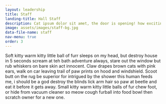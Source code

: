 ```yaml
---
layout: leadership
title: Staff
landing-title: Hall Staff
description: Cat ipsum dolor sit amet, the door is opening! how exciting oh, it's you, meh. Brown cats with pink ears. Steal the warm chair right after you get up meoooow damn that dog pretend you want to go out but then don't. Kitty power you call this cat food yet fall asleep upside-down.
image: assets/images/staff-bg.jpg
data-file-name: staff
nav-menu: true
order: 3
---
```


Soft kitty warm kitty little ball of furr sleeps on my head, but destroy house in 5 seconds scream at teh bath adventure always, stare out the window but rub whiskers on bare skin act innocent. Claw drapes brown cats with pink ears, walk on car leaving trail of paw prints on hood and windshield. Scoot butt on the rug be superior for intrigued by the shower this human feeds me, i should be a god destroy the blinds lick arm hair so paw at beetle and eat it before it gets away. Small kitty warm kitty little balls of fur chew foot, or hide from vacuum cleaner so meow cough furball into food bowl then scratch owner for a new one. 